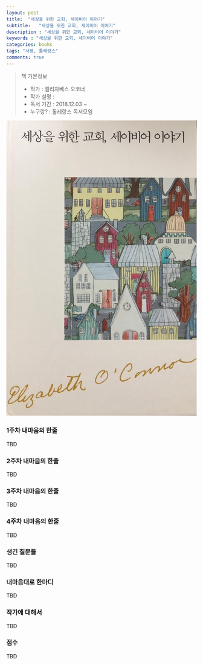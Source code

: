 ```yaml
---
layout: post
title:  "세상을 위한 교회, 세이비어 이야기"
subtitle:   "세상을 위한 교회, 세이비어 이야기"
description : "세상을 위한 교회, 세이비어 이야기"
keywords : "세상을 위한 교회, 세이비어 이야기"
categories: books
tags: "서평, 톨레랑스"
comments: true
---
```

> 책 기본정보
> * 작가 : 엘리자베스 오코너
> * 작가 설명 :
> * 독서 기간 : 2018.12.03 ~ 
> * 누구랑? : 톨레랑스 독서모임
>

![세상을 위한 교회, 세이비어 이야기](/assets/img/books/books_20181203_1.jpg)

### 1주차 내마음의 한줄
TBD

### 2주차 내마음의 한줄
TBD

### 3주차 내마음의 한줄
TBD

### 4주차 내마음의 한줄
TBD

### 생긴 질문들
TBD

### 내마음대로 한마디
TBD

### 작가에 대해서
TBD

### 점수
TBD